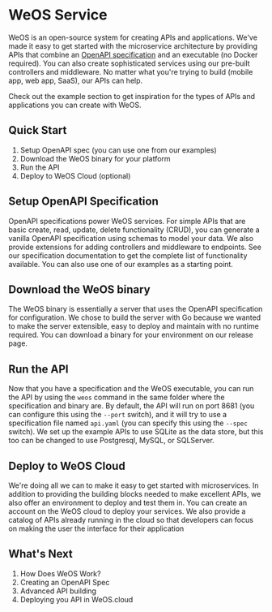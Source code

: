 # WeOS Service

WeOS is an open-source system for creating APIs and applications. We've made it easy to get started with the microservice
architecture by providing APIs that combine an [OpenAPI specification](https://spec.openapis.org/oas/latest.html) and an
executable (no Docker required). You can also create sophisticated services using our pre-built controllers and
middleware. No matter what you're trying to build (mobile app, web app, SaaS), our APIs can help.

Check out the example section to get inspiration for the types of APIs and applications you can create with WeOS.

## Quick Start
1. Setup OpenAPI spec (you can use one from our examples)
2. Download the WeOS binary for your platform
3. Run the API
4. Deploy to WeOS Cloud (optional)

## Setup OpenAPI Specification
OpenAPI specifications power WeOS services. For simple APIs that are basic create, read, update, delete functionality
(CRUD), you can generate a vanilla OpenAPI specification using schemas to model your data. We also provide extensions
for adding controllers and middleware to endpoints. See our specification documentation to get the complete list of
functionality available. You can also use one of our examples as a starting point.

## Download the WeOS binary
The WeOS binary is essentially a server that uses the OpenAPI specification for configuration. We chose to build the
server with Go because we wanted to make the server extensible, easy to deploy and maintain with no runtime required.
You can download a binary for your environment on our release page.

## Run the API
Now that you have a specification and the WeOS executable, you can run the API by using the `weos` command in the same
folder where the specification and binary are. By default, the API will run on port 8681 (you can configure this using
the `--port` switch), and it will try to use a specification file named `api.yaml` (you can specify this using the
`--spec` switch). We set up the example APIs to use SQLite as the data store, but this too can be changed to use
Postgresql, MySQL, or SQLServer.

## Deploy to WeOS Cloud
We're doing all we can to make it easy to get started with microservices. In addition to providing the building blocks
needed to make excellent APIs, we also offer an environment to deploy and test them in. You can create an account on the
WeOS cloud to deploy your services. We also provide a catalog of APIs already running in the cloud so that developers
can focus on making the user the interface for their application

## What's Next
1. How Does WeOS Work?
2. Creating an OpenAPI Spec
3. Advanced API building
4. Deploying you API in WeOS.cloud